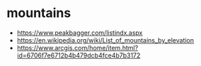 # mountains

- https://www.peakbagger.com/listindx.aspx
- https://en.wikipedia.org/wiki/List_of_mountains_by_elevation
- https://www.arcgis.com/home/item.html?id=6706f7e6712b4b479dcb4fce4b7b3172
